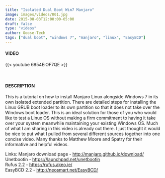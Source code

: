 ```yaml
---
title: "Isolated Dual Boot Win7 Manjaro"
image: images/videos/001.jpg
date: 2015-08-03T12:00:00-05:00
draft: false
type: "videos"
author: Goose-Tech
tags: ["dual boot", "windows 7", "manjaro", "linux", "EasyBCD"]
---
```


#### VIDEO

{{< youtube 6854EiOF7QE >}}

&nbsp;

#### DESCRIPTION

This is a tutorial on how to install Manjaro Linux alongside Windows 7 in its own isolated extended partition.  There are detailed steps for installing the Linux GRUB boot loader to its own partition so that it does not take over the Windows boot loader.  This is an ideal solution for those of you who would like to test a Linux OS without making a firm commitment to having it take over your system meanwhile maintaining your existing Windows OS.  Much of what I am sharing in this video is already out there.  I just thought it would be nice to put what I pulled from several different sources together into one concise video.  Many thanks to Matthew Moore and Spatry for their informative and helpful videos.

Links:
Manjaro download page - http://manjaro.github.io/download/  
Unetbootin - https://launchpad.net/unetbootin  
Rufus 2.2 - https://rufus.akeo.ie/  
EasyBCD 2.2 - http://neosmart.net/EasyBCD/  